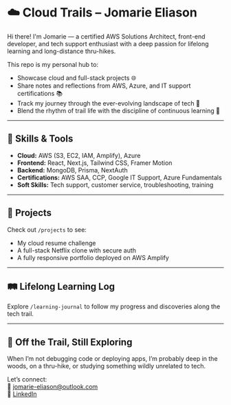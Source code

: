 # ☁️ Cloud Trails – Jomarie Eliason

Hi there! I'm Jomarie — a certified AWS Solutions Architect, front-end developer, and tech support enthusiast with a deep passion for lifelong learning and long-distance thru-hikes.

This repo is my personal hub to:
- Showcase cloud and full-stack projects 🌐
- Share notes and reflections from AWS, Azure, and IT support certifications 📚
- Track my journey through the ever-evolving landscape of tech 🚀
- Blend the rhythm of trail life with the discipline of continuous learning 🥾

---

## 🔧 Skills & Tools
- **Cloud:** AWS (S3, EC2, IAM, Amplify), Azure
- **Frontend:** React, Next.js, Tailwind CSS, Framer Motion
- **Backend:** MongoDB, Prisma, NextAuth
- **Certifications:** AWS SAA, CCP, Google IT Support, Azure Fundamentals
- **Soft Skills:** Tech support, customer service, troubleshooting, training

---

## 📁 Projects
Check out `/projects` to see:
- My cloud resume challenge
- A full-stack Netflix clone with secure auth
- A fully responsive portfolio deployed on AWS Amplify

---

## 🛤️ Lifelong Learning Log
Explore `/learning-journal` to follow my progress and discoveries along the tech trail.

---

## 🧭 Off the Trail, Still Exploring
When I’m not debugging code or deploying apps, I’m probably deep in the woods, on a thru-hike, or studying something wildly unrelated to tech.

Let’s connect:  
📧 jomarie-eliason@outlook.com  
🔗 [LinkedIn](https://www.linkedin.com/in/jomarie-eliason)
